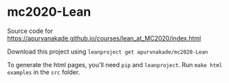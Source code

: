 # mc2020-Lean

Source code for https://apurvanakade.github.io/courses/lean_at_MC2020/index.html

Download this project using `leanproject get apurvnakade/mc2020-Lean`

To generate the html pages, you'll need `pip` and `leanproject`.
Run `make html examples` in the `src` folder.
